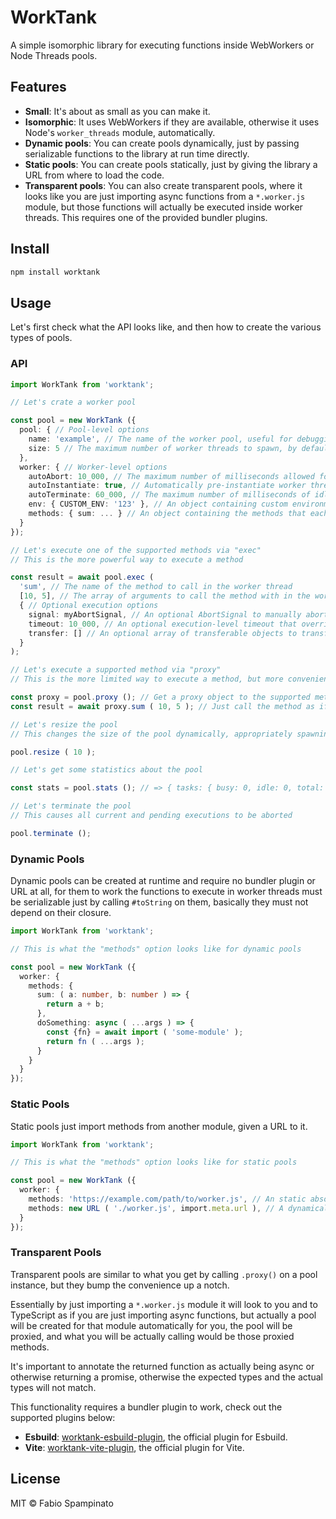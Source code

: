 # WorkTank

A simple isomorphic library for executing functions inside WebWorkers or Node Threads pools.

## Features

- **Small**: It's about as small as you can make it.
- **Isomorphic**: It uses WebWorkers if they are available, otherwise it uses Node's `worker_threads` module, automatically.
- **Dynamic pools**: You can create pools dynamically, just by passing serializable functions to the library at run time directly.
- **Static pools**: You can create pools statically, just by giving the library a URL from where to load the code.
- **Transparent pools**: You can also create transparent pools, where it looks like you are just importing async functions from a `*.worker.js` module, but those functions will actually be executed inside worker threads. This requires one of the provided bundler plugins.

## Install

```sh
npm install worktank
```

## Usage

Let's first check what the API looks like, and then how to create the various types of pools.

### API

```ts
import WorkTank from 'worktank';

// Let's crate a worker pool

const pool = new WorkTank ({
  pool: { // Pool-level options
    name: 'example', // The name of the worker pool, useful for debugging purposes
    size: 5 // The maximum number of worker threads to spawn, by default they will only get spawned when needed
  },
  worker: { // Worker-level options
    autoAbort: 10_000, // The maximum number of milliseconds allowed for each result before terminating execution, disabled by default
    autoInstantiate: true, // Automatically pre-instantiate worker threads before they are needed, filling up the pool, disabled by default
    autoTerminate: 60_000, // The maximum number of milliseconds of idleness allowed before terminating a worker, disabled by default
    env: { CUSTOM_ENV: '123' }, // An object containing custom environment variables to pass to the worker threads, empty by default
    methods: { sum: ... } // An object containing the methods that each worker will support, we'll see how to create this object later
  }
});

// Let's execute one of the supported methods via "exec"
// This is the more powerful way to execute a method

const result = await pool.exec (
  'sum', // The name of the method to call in the worker thread
  [10, 5], // The array of arguments to call the method with in the worker thread
  { // Optional execution options
    signal: myAbortSignal, // An optional AbortSignal to manually abort execution with
    timeout: 10_000, // An optional execution-level timeout that overrides the "autoAbort" worker-level option
    transfer: [] // An optional array of transferable objects to transfer to the worker thread
  }
);

// Let's execute a supported method via "proxy"
// This is the more limited way to execute a method, but more convenient

const proxy = pool.proxy (); // Get a proxy object to the supported methods
const result = await proxy.sum ( 10, 5 ); // Just call the method as if it was a normal function

// Let's resize the pool
// This changes the size of the pool dynamically, appropriately spawning missing workers or eventually terminating excess idle workers

pool.resize ( 10 );

// Let's get some statistics about the pool

const stats = pool.stats (); // => { tasks: { busy: 0, idle: 0, total: 0 }, workers: { busy: 0, idle: 10, total: 0 } }

// Let's terminate the pool
// This causes all current and pending executions to be aborted

pool.terminate ();
```

### Dynamic Pools

Dynamic pools can be created at runtime and require no bundler plugin or URL at all, for them to work the functions to execute in worker threads must be serializable just by calling `#toString` on them, basically they must not depend on their closure.

```ts
import WorkTank from 'worktank';

// This is what the "methods" option looks like for dynamic pools

const pool = new WorkTank ({
  worker: {
    methods: {
      sum: ( a: number, b: number ) => {
        return a + b;
      },
      doSomething: async ( ...args ) => {
        const {fn} = await import ( 'some-module' );
        return fn ( ...args );
      }
    }
  }
});
```

### Static Pools

Static pools just import methods from another module, given a URL to it.

```ts
import WorkTank from 'worktank';

// This is what the "methods" option looks like for static pools

const pool = new WorkTank ({
  worker: {
    methods: 'https://example.com/path/to/worker.js', // An static absolute URL to the worker module
    methods: new URL ( './worker.js', import.meta.url ), // A dynamically constructed absolute URL to the worker module
  }
});
```

### Transparent Pools

Transparent pools are similar to what you get by calling `.proxy()` on a pool instance, but they bump the convenience up a notch.

Essentially by just importing a `*.worker.js` module it will look to you and to TypeScript as if you are just importing async functions, but actually a pool will be created for that module automatically for you, the pool will be proxied, and what you will be actually calling would be those proxied methods.

It's important to annotate the returned function as actually being async or otherwise returning a promise, otherwise the expected types and the actual types will not match.

This functionality requires a bundler plugin to work, check out the supported plugins below:

- **Esbuild**: [worktank-esbuild-plugin](https://github.com/fabiospampinato/worktank-esbuild-plugin), the official plugin for Esbuild.
- **Vite**: [worktank-vite-plugin](https://github.com/fabiospampinato/worktank-vite-plugin), the official plugin for Vite.

## License

MIT © Fabio Spampinato

